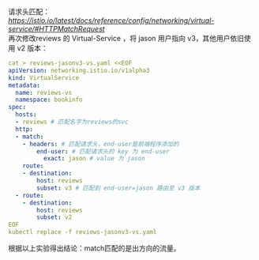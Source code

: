 请求头匹配：
_https://istio.io/latest/docs/reference/config/networking/virtual-service/#HTTPMatchRequest_  
再次修改reviews 的 Virtual-Service ，将 jason 用户指向 v3，其他用户依旧使用 v2 版本：
```yaml
cat > reviews-jasonv3-vs.yaml <<EOF
apiVersion: networking.istio.io/v1alpha3
kind: VirtualService
metadata:
  name: reviews-vs
  namespace: bookinfo
spec:
  hosts:
  - reviews # 匹配名字为reviews的svc
  http:
  - match:
    - headers: # 匹配请求头，end-user是前端程序添加的
        end-user: # 匹配请求头的 key 为 end-user
          exact: jason # value 为 jason
    route:
    - destination:
        host: reviews
        subset: v3 # 匹配到 end-user=jason 路由至 v3 版本
  - route:
    - destination:
        host: reviews
        subset: v2  
EOF
kubectl replace -f reviews-jasonv3-vs.yaml
```

根据以上实验得出结论：match匹配的是出方向的流量。
